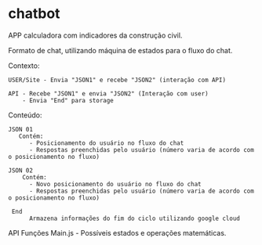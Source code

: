 # chatbot

APP calculadora com indicadores da construção civil. 

Formato de chat, utilizando máquina de estados para o fluxo do chat.

Contexto:
    
    USER/Site - Envia "JSON1" e recebe "JSON2" (interação com API)

    API - Recebe "JSON1" e envia "JSON2" (Interação com user)
        - Envia "End" para storage


   Conteúdo:

    JSON 01
       Contém:
          - Posicionamento do usuário no fluxo do chat
          - Respostas preenchidas pelo usuário (número varia de acordo com o posicionamento no fluxo)
  
    JSON 02
        Contém:
          - Novo posicionamento do usuário no fluxo do chat
          - Respostas preenchidas pelo usuário (número varia de acordo com o posicionamento no fluxo)
    
     End
          Armazena informações do fim do ciclo utilizando google cloud

API
Funções
    Main.js - Possíveis estados e operações matemáticas.
